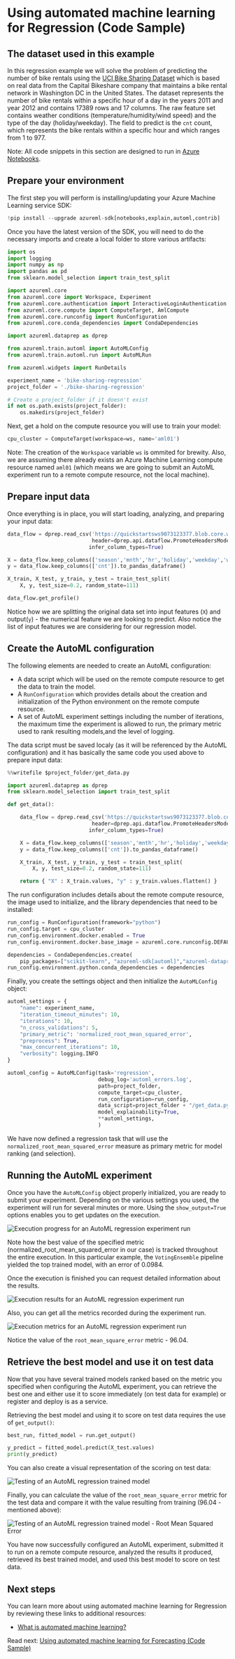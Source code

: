 # Using automated machine learning for Regression (Code Sample)



## The dataset used in this example

In this regression example we will solve the problem of predicting the number of bike rentals using the [UCI Bike Sharing Dataset](https://archive.ics.uci.edu/ml/datasets/Bike+Sharing+Dataset) which is based on real data from the Capital Bikeshare company that maintains a bike rental network in Washington DC in the United States. The dataset represents the number of bike rentals within a specific hour of a day in the years 2011 and year 2012 and contains 17389 rows and 17 columns. The raw feature set contains weather conditions (temperature/humidity/wind speed) and the type of the day (holiday/weekday). The field to predict is the `cnt` count, which represents the bike rentals within a specific hour and which ranges from 1 to 977.

Note: All code snippets in this section are designed to run in [Azure Notebooks](https://notebooks.azure.com/).

## Prepare your environment

The first step you will perform is installing/updating your Azure Machine Learning service SDK:

```python
!pip install --upgrade azureml-sdk[notebooks,explain,automl,contrib]
```

Once you have the latest version of the SDK, you will need to do the necessary imports and create a local folder to store various artifacts:

```python
import os
import logging
import numpy as np
import pandas as pd
from sklearn.model_selection import train_test_split

import azureml.core
from azureml.core import Workspace, Experiment
from azureml.core.authentication import InteractiveLoginAuthentication
from azureml.core.compute import ComputeTarget, AmlCompute
from azureml.core.runconfig import RunConfiguration
from azureml.core.conda_dependencies import CondaDependencies

import azureml.dataprep as dprep

from azureml.train.automl import AutoMLConfig
from azureml.train.automl.run import AutoMLRun

from azureml.widgets import RunDetails

experiment_name = 'bike-sharing-regression'
project_folder = './bike-sharing-regression'

# Create a project_folder if it doesn't exist
if not os.path.exists(project_folder):
    os.makedirs(project_folder)
```

Next, get a hold on the compute resource you will use to train your model:

```python
cpu_cluster = ComputeTarget(workspace=ws, name='aml01')
```
Note: The creation of the `Workspace` variable `ws` is ommited for brewity. Also, we are assuming there already exists an Azure Machine Learning compute resource named `aml01` (which means we are going to submit an AutoML experiment run to a remote compute resource, not the local machine).

## Prepare input data

Once everything is in place, you will start loading, analyzing, and preparing your input data:

```python
data_flow = dprep.read_csv('https://quickstartsws9073123377.blob.core.windows.net/azureml-blobstore-0d1c4218-a5f9-418b-bf55-902b65277b85/bike/bike-rental-hour.csv',
                           header=dprep.api.dataflow.PromoteHeadersMode.UNGROUPED,
                          infer_column_types=True)

X = data_flow.keep_columns(['season','mnth','hr','holiday','weekday','workingday','weathersit','temp','atemp','hum','windspeed']).to_pandas_dataframe()
y = data_flow.keep_columns(['cnt']).to_pandas_dataframe()

X_train, X_test, y_train, y_test = train_test_split(
    X, y, test_size=0.2, random_state=111)

data_flow.get_profile()
```

Notice how we are splitting the original data set into input features (`X`) and output(`y`) - the numerical feature we are looking to predict. Also notice the list of input features we are considering for our regression model.

## Create the AutoML configuration

The following elements are needed to create an AutoML configuration:
- A data script which will be used on the remote compute resource to get the data to train the model.
- A `RunConfiguration` which provides details about the creation and initialization of the Python environment on the remote compute resource.
- A set of AutoML experiment settings including the number of iterations, the maximum time the experiment is allowed to run, the primary metric used to rank resulting models,and  the level of logging.

The data script must be saved localy (as it will be referenced by the AutoML configuration) and it has basically the same code you used above to prepare input data:

```python
%%writefile $project_folder/get_data.py

import azureml.dataprep as dprep
from sklearn.model_selection import train_test_split

def get_data():

    data_flow = dprep.read_csv('https://quickstartsws9073123377.blob.core.windows.net/azureml-blobstore-0d1c4218-a5f9-418b-bf55-902b65277b85/bike/bike-rental-hour.csv', 
                           header=dprep.api.dataflow.PromoteHeadersMode.UNGROUPED,
                          infer_column_types=True)

    X = data_flow.keep_columns(['season','mnth','hr','holiday','weekday','workingday','weathersit','temp','atemp','hum','windspeed']).to_pandas_dataframe()
    y = data_flow.keep_columns(['cnt']).to_pandas_dataframe()

    X_train, X_test, y_train, y_test = train_test_split(
        X, y, test_size=0.2, random_state=111)

    return { "X" : X_train.values, "y" : y_train.values.flatten() }
```

The run configuration includes details about the remote compute resource, the image used to initialize, and the library dependencies that need to be installed:

```python
run_config = RunConfiguration(framework="python")
run_config.target = cpu_cluster
run_config.environment.docker.enabled = True
run_config.environment.docker.base_image = azureml.core.runconfig.DEFAULT_CPU_IMAGE

dependencies = CondaDependencies.create(
    pip_packages=["scikit-learn", "azureml-sdk[automl]","azureml-dataprep", "azureml-explain-model"])
run_config.environment.python.conda_dependencies = dependencies
```

Finally, you create the settings object and then initialize the `AutoMLConfig` object:

```python
automl_settings = {
    "name": experiment_name,
    "iteration_timeout_minutes": 10,
    "iterations": 10,
    "n_cross_validations": 5,
    "primary_metric": 'normalized_root_mean_squared_error',
    "preprocess": True,
    "max_concurrent_iterations": 10,
    "verbosity": logging.INFO
}

automl_config = AutoMLConfig(task='regression',
                             debug_log='automl_errors.log',
                             path=project_folder,
                             compute_target=cpu_cluster,
                             run_configuration=run_config,
                             data_script=project_folder + "/get_data.py",
                             model_explainability=True,
                             **automl_settings,
                             )
```

We have now defined a regression task that will use the `normalized_root_mean_squared_error` measure as primary metric for model ranking (and selection).

## Running the AutoML experiment

Once you have the `AutoMLConfig` object properly initialized, you are ready to submit your experiment. Depending on the various settings you used, the experiment will run for several minutes or more. Using the `show_output=True` options enables you to get updates on the execution.

![Execution progress for an AutoML regression experiment run](./media/automl-regression-execution-progress.png)

Note how the best value of the specified metric (normalized_root_mean_squared_error in our case) is tracked throughout the entire execution. In this particular example, the `VotingEnsemble` pipeline yielded the top trained model, with an error of 0.0984.

Once the execution is finished you can request detailed information about the results.

![Execution results for an AutoML regression experiment run](./media/automl-regression-execution-results.png)

Also, you can get all the metrics recorded during the experiment run.

![Execution metrics for an AutoML regression experiment run](./media/automl-regression-execution-metrics.png)

Notice the value of the `root_mean_square_error` metric - 96.04.

## Retrieve the best model and use it on test data

Now that you have several trained models ranked based on the metric you specified when configuring the AutoML experiment, you can retrieve the best one and either use it to score immediately (on test data for example) or register and deploy is as a service.

Retrieving the best model and using it to score on test data requires the use of `get_output()`:

```python
best_run, fitted_model = run.get_output()

y_predict = fitted_model.predict(X_test.values)
print(y_predict)
```
You can also create a visual representation of the scoring on test data:

![Testing of an AutoML regression trained model](./media/automl-regression-testing.png)

Finally, you can calculate the value of the `root_mean_square_error` metric for the test data and compare it with the value resulting from training (96.04 - mentioned above):

![Testing of an AutoML regression trained model - Root Mean Squared Error](./media/automl-regression-testing-rmse.png)

You have now successfully configured an AutoML experiment, submitted it to run on a remote compute resource, analyzed the results it produced, retrieved its best trained model, and used this best model to score on test data.

## Next steps

You can learn more about using automated machine learning for Regression by reviewing these links to additional resources:

- [What is automated machine learning?](https://docs.microsoft.com/en-us/azure/machine-learning/service/concept-automated-ml)

Read next: [Using automated machine learning for Forecasting (Code Sample)](./automl-forecasting-code-sample.md)